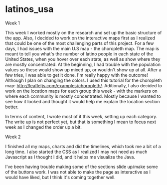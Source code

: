 # latinos_usa

Week 1

This week I worked mostly on the research and set up the basic structure of the app. Also, I decided to work on the interactive maps first as I realized that could be one of the most challenging parts of this project.
For a few days, I had issues with the main U.S map - the choropleth map. The map is meant to tell you what's the number of latino people in each state of the United States, when you hover over each state, as well as show where they are mostly concentrated. At the beginning, I had trouble with the population values so these would show up mixed up, or wouldn't show up at all. After a few tries, I was able to get it done. I'm really happy with the outcome! Although I plan on changing the colors. I used this tutorial for the choropleth map: http://leafletjs.com/examples/choropleth/.
Aditionally, I also decided to work on the location maps for each group this week - with the markers on where each community is mostly concentrated. Mostly because I wanted to see how it looked and thought it would help me explain the location section better.

In terms of content, I wrote most of it this week, setting up each category. The write up is not perfect yet, but that is something I mean to focus next week as I changed the order up a bit.


Week 2


I finished all my maps, charts and did the timelines, which took me a bit of a long time. I also started the CSS as I realized I may not need as much Javascript as I thought I did, and it helps me visualize the Java.

 I've been having trouble making some of the sections slide up/make some of the buttons work. I was not able to make the page as interactive as I would have liked, but I think it's coming together well. 
